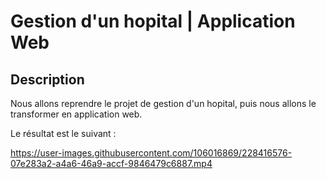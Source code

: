 # Gestion d'un hopital | Application Web

## Description

Nous allons reprendre le projet de gestion d'un hopital, puis nous allons le transformer en application web.

Le résultat est le suivant :

https://user-images.githubusercontent.com/106016869/228416576-07e283a2-a4a6-46a9-accf-9846479c6887.mp4

